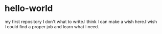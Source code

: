 # hello-world
my first repository
I don't what to write.I think I can make a wish here.I wish I could find a proper job and learn what I need.
